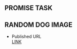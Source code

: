 ## PROMISE TASK ##   
## RANDOM DOG IMAGE ##      
* Published URL   
 [LINK](https://reactprizecard.netlify.app/)

